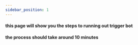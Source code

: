 ```yaml
---
sidebar_position: 1
---
```



#### this page will show you the steps to running out trigger bot 

#### the process should take around 10 minutes
